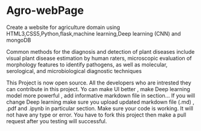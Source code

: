 # Agro-webPage
Create a website for agriculture domain using HTML3,CSS5,Python,flask,machine learning,Deep learning (CNN) and mongoDB

Common methods for the diagnosis and detection of plant diseases include visual plant disease estimation by human raters, microscopic evaluation of morphology features to identify pathogens, as well as molecular, serological, and microbiological diagnostic techniques

This Project is now open source.
All the developers who are intrested they can contribute in this project.
Yo can make UI better , make Deep learning model more powerful , add informative markdown file in section...
If you will change Deep learning make sure you upload updated markdown file (.md) , .pdf and .ipynb in particular section.
Make sure your code is working. It will not have any type or error.
You have to fork this project then make a pull request after you testing will successful.
